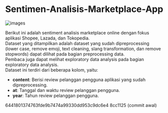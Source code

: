 # Sentimen-Analisis-Marketplace-App

![images](https://github.com/AryaHisma/Sentimen-Analisis-Shopee-Lazada-Tokopedia-App/tree/main/assets/gambar/screnshoot_tugas.png)


Berikut ini adalah sentiment analisis marketplace online dengan fokus aplikasi Shopee, Lazada, dan Tokopedia.  
Dataset yang ditampilkan adalah dataset yang sudah dipreprocessing (lower case, remove emoji, text cleaning, slang transformation, dan remove stopwords) dapat dilihat pada bagian preprocessing data.  
Pembaca juga dapat melihat exploratory data analysis pada bagian exploratory data analysis.  
Dataset ini terdiri dari beberapa kolom, yaitu:
- **content**: Berisi review pelanggan pengguna aplikasi yang sudah dipreprocessing.
- **at**: Tanggal dan waktu review pelanggan pengguna.
- **year**: Tahun review pelanggan pengguna.





6441801374763fde9b7474a99330dd953c9dc6e4
8cc1125 (commit awal)

